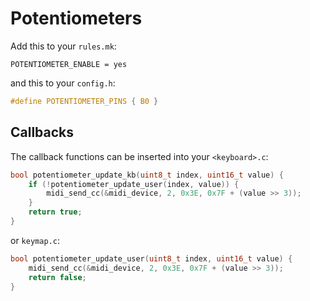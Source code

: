 # Potentiometers

Add this to your `rules.mk`:

```make
POTENTIOMETER_ENABLE = yes
```

and this to your `config.h`:

```c
#define POTENTIOMETER_PINS { B0 }
```

## Callbacks

The callback functions can be inserted into your `<keyboard>.c`:

```c
bool potentiometer_update_kb(uint8_t index, uint16_t value) {
    if (!potentiometer_update_user(index, value)) {
        midi_send_cc(&midi_device, 2, 0x3E, 0x7F + (value >> 3));
    }
    return true;
}
```

or `keymap.c`:

```c
bool potentiometer_update_user(uint8_t index, uint16_t value) {
    midi_send_cc(&midi_device, 2, 0x3E, 0x7F + (value >> 3));
    return false;
}
```
